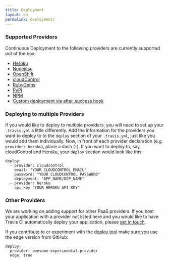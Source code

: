 ```yaml
---
title: Deployment
layout: en
permalink: deployment/
---
```


### Supported Providers

Continuous Deployment to the following providers are currently supported out of the box:

* [Heroku](/docs/user/deployment/heroku)
* [Nodejitsu](/docs/user/deployment/nodejitsu)
* [OpenShift](/docs/user/deployment/openshift)
* [cloudControl](/docs/user/deployment/cloudcontrol)
* [RubyGems](/docs/user/deployment/rubygems)
* [PyPI](/docs/user/deployment/pypi)
* [NPM](/docs/user/deployment/npm)
* [Custom deployment via after_success hook](/docs/user/deployment/custom)

### Deploying to multiple Providers

If you would like to deploy to multiple providers, you will need to set up your `.travis.yml` a little differently.
Add the information for the providers you want to deploy to to the `deploy` section of your `.travis.yml`, just like you would add them individually.
Now, in front of each provider declaration (e.g. `provider: heroku`), place a dash (-).
If you want to deploy to, say, cloudControl and Heroku, your `deploy` section would look like this:

    deploy:
      - provider: cloudcontrol
        email: "YOUR CLOUDCONTROL EMAIL"
        password: "YOUR CLOUDCONTROL PASSWORD"
        deployment: "APP_NAME/DEP_NAME"
      - provider: heroku
        api_key "YOUR HEROKU API KEY"

### Other Providers

We are working on adding support for other PaaS providers. If you host your application with a provider not listed here and you would like to have Travis CI automatically deploy your application, please [get in touch](mailto:support@travis-ci.com).

If you contribute to or experiment with the [deploy tool](https://github.com/rkh/dpl) make sure you use the edge version from GitHub:

    deploy:
      provider: awesome-experimental-provider
      edge: true

